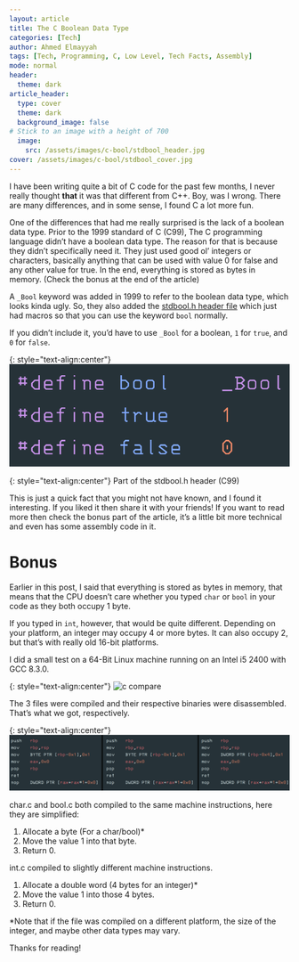 ```yaml
---
layout: article
title: The C Boolean Data Type 
categories: [Tech]
author: Ahmed Elmayyah
tags: [Tech, Programming, C, Low Level, Tech Facts, Assembly]
mode: normal 
header:
  theme: dark
article_header:
  type: cover 
  theme: dark
  background_image: false
# Stick to an image with a height of 700
  image:
    src: /assets/images/c-bool/stdbool_header.jpg
cover: /assets/images/c-bool/stdbool_cover.jpg
---
```


I have been writing quite a bit of C code for the past few months, I never really thought **that** it was that different from C++. Boy, was I wrong. There are many differences, and in some sense, I found C a lot more fun.

<!--more-->

One of the differences that had me really surprised is the lack of a boolean data type. Prior to the 1999 standard of C (C99), The C programming language didn’t have a boolean data type. The reason for that is because they didn’t specifically need it. They just used good ol’ integers or characters, basically anything that can be used with value 0 for false and any other value for true. In the end, everything is stored as bytes in memory. (Check the bonus at the end of the article)

A `_Bool` keyword was added in 1999 to refer to the boolean data type, which looks kinda ugly. So, they also added the [stdbool.h header file](https://pubs.opengroup.org/onlinepubs/009604499/basedefs/stdbool.h.html) which just had macros so that you can use the keyword `bool` normally.

If you didn’t include it, you’d have to use `_Bool` for a boolean, `1` for `true`, and `0` for `false`.

{: style="text-align:center"}
![stdbool.h](/assets/images/c-bool/stdbool.png)

{: style="text-align:center"}
Part of the stdbool.h header (C99)

This is just a quick fact that you might not have known, and I found it interesting. If you liked it then share it with your friends! If you want to read more then check the bonus part of the article, it’s a little bit more technical and even has some assembly code in it.

# Bonus

Earlier in this post, I said that everything is stored as bytes in memory, that means that the CPU doesn’t care whether you typed `char` or `bool` in your code as they both occupy 1 byte.

If you typed in `int`, however, that would be quite different. Depending on your platform, an integer may occupy 4 or more bytes. It can also occupy 2, but that’s with really old 16-bit platforms.

I did a small test on a 64-Bit Linux machine running on an Intel i5 2400 with GCC 8.3.0.

{: style="text-align:center"}
![c compare](/assets/images/c-bool/c-comparison.png)

The 3 files were compiled and their respective binaries were disassembled. That’s what we got, respectively.

{: style="text-align:center"}
![asm compare](/assets/images/c-bool/asm-comparison.png)

char.c and bool.c both compiled to the same machine instructions, here they are simplified:

1. Allocate a byte (For a char/bool)*
2. Move the value 1 into that byte.
3. Return 0.

int.c compiled to slightly different machine instructions.

1. Allocate a double word (4 bytes for an integer)*
2. Move the value 1 into those 4 bytes.
3. Return 0.

*Note that if the file was compiled on a different platform, the size of the integer, and maybe other data types may vary.

Thanks for reading!
